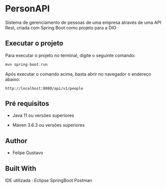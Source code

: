 
# PersonAPI
Sistema de gerenciamento de pessoas de uma empresa através de uma API Rest, criada com Spring Boot como projeto para a DIO

## Executar o projeto
Para executar o projeto no terminal, digite o seguinte comando:

```java
mvn spring-boot:run
```
Após executar o comando acima, basta abrir no navegador o endereço abaixo:

```http
http://localhost:8080/api/v1/people
```

## Pré requisitos
- Java 11 ou versões superiores

- Maven 3.6.3 ou versões superiores

## Author
- Felipe Gustavo


## Built With

IDE utilizada : Eclipse
SpringBoot
Postman
